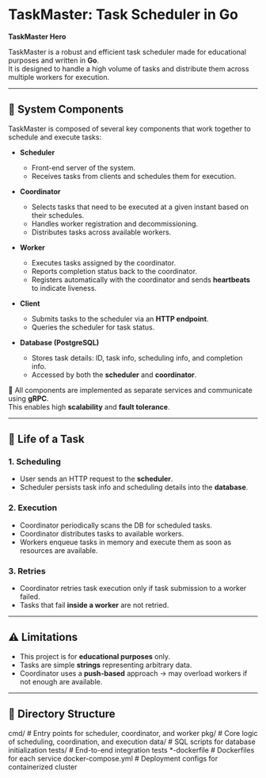 # TaskMaster: Task Scheduler in Go  
**TaskMaster Hero**

TaskMaster is a robust and efficient task scheduler made for educational purposes and written in **Go**.  
It is designed to handle a high volume of tasks and distribute them across multiple workers for execution.

---

## 🚀 System Components  

TaskMaster is composed of several key components that work together to schedule and execute tasks:

- **Scheduler**  
  - Front-end server of the system.  
  - Receives tasks from clients and schedules them for execution.  

- **Coordinator**  
  - Selects tasks that need to be executed at a given instant based on their schedules.  
  - Handles worker registration and decommissioning.  
  - Distributes tasks across available workers.  

- **Worker**  
  - Executes tasks assigned by the coordinator.  
  - Reports completion status back to the coordinator.  
  - Registers automatically with the coordinator and sends **heartbeats** to indicate liveness.  

- **Client**  
  - Submits tasks to the scheduler via an **HTTP endpoint**.  
  - Queries the scheduler for task status.  

- **Database (PostgreSQL)**  
  - Stores task details: ID, task info, scheduling info, and completion info.  
  - Accessed by both the **scheduler** and **coordinator**.  

🔗 All components are implemented as separate services and communicate using **gRPC**.  
This enables high **scalability** and **fault tolerance**.

---

## 🔄 Life of a Task  

### 1. Scheduling  
- User sends an HTTP request to the **scheduler**.  
- Scheduler persists task info and scheduling details into the **database**.  

### 2. Execution  
- Coordinator periodically scans the DB for scheduled tasks.  
- Coordinator distributes tasks to available workers.  
- Workers enqueue tasks in memory and execute them as soon as resources are available.  

### 3. Retries  
- Coordinator retries task execution only if task submission to a worker failed.  
- Tasks that fail **inside a worker** are not retried.  

---

## ⚠️ Limitations  
- This project is for **educational purposes** only.  
- Tasks are simple **strings** representing arbitrary data.  
- Coordinator uses a **push-based** approach → may overload workers if not enough are available.  

---

## 📂 Directory Structure  

cmd/ # Entry points for scheduler, coordinator, and worker
pkg/ # Core logic of scheduling, coordination, and execution
data/ # SQL scripts for database initialization
tests/ # End-to-end integration tests
*-dockerfile # Dockerfiles for each service
docker-compose.yml # Deployment configs for containerized cluster
